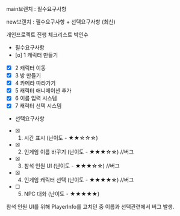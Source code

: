 main브랜치 : 필수요구사항 

new브랜치 : 필수요구사항 + 선택요구사항 (최신)

개인프로젝트 진행 체크리스트
박인수

- 필수요구사항
- [o]  1 캐릭터 만들기
- [x]  2 캐릭터 이동
- [x]  3 방 만들기
- [x]  4 카메라 따라가기
- [x]  5 캐릭터 애니메이션 추가
- [x]  6 이름 입력 시스템 
- [x]  7 캐릭터 선택 시스템

- 선택요구사항
- [x]  1. 시간 표시 (난이도 - ★★☆☆☆)
- [x]  2. 인게임 이름 바꾸기 (난이도 - ★★★☆☆) //버그
- [x]  3. 참석 인원 UI (난이도 - ★★★☆☆)      //버그
- [x]  4. 인게임 캐릭터 선택 (난이도 - ★★★★☆)  //버그
- [ ]  5. NPC 대화 (난이도 - ★★★★★)


참석 인원 UI를 위해 PlayerInfo를 고치던 중 이름과 선택관련에서 버그 발생.
